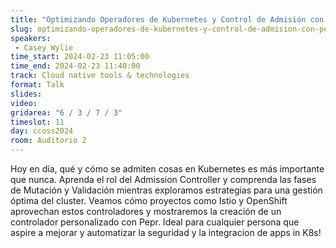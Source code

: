 ```yaml
---
title: "Optimizando Operadores de Kubernetes y Control de Admisión con Pepr"
slug: optimizando-operadores-de-kubernetes-y-control-de-admision-con-pepr
speakers:
 - Casey Wylie
time_start: 2024-02-23 11:05:00
time_end: 2024-02-23 11:40:00
track: Cloud native tools & technologies
format: Talk
slides: 
video: 
gridarea: "6 / 3 / 7 / 3"
timeslot: 11
day: ccoss2024
room: Auditorio 2
---
```


Hoy en día, qué y cómo se admiten cosas en Kubernetes es más importante que nunca. Aprenda el rol del Admission Controller y comprenda las fases de Mutación y Validación mientras exploramos estrategias para una gestión óptima del cluster. Veamos cómo proyectos como Istio y OpenShift aprovechan estos controladores y mostraremos la creación de un controlador personalizado con Pepr. Ideal para cualquier persona que aspire a mejorar y automatizar la seguridad y la integracion de apps in K8s!